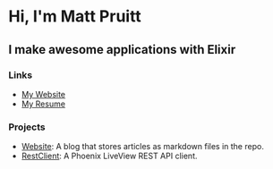 # Hi, I'm Matt Pruitt

## I make awesome applications with Elixir

### Links

- [My Website](https://mattpruitt.com)
- [My Resume](https://resume.mattpruitt.com)

### Projects

- [Website](https://github.com/guitsaru/website): A blog that stores articles as markdown files in the repo.
- [RestClient](https://github.com/guitsaru/rest_client): A Phoenix LiveView REST API client.

